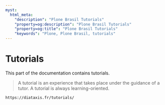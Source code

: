 ```yaml
---
myst:
  html_meta:
    "description": "Plone Brasil Tutorials"
    "property=og:description": "Plone Brasil Tutorials"
    "property=og:title": "Plone Brasil Tutorials"
    "keywords": "Plone, Plone Brasil, tutorials"
---
```


# Tutorials

This part of the documentation contains tutorials.

> A tutorial is an experience that takes place under the guidance of a tutor.
> A tutorial is always learning-oriented.

```{seealso}
https://diataxis.fr/tutorials/
```
